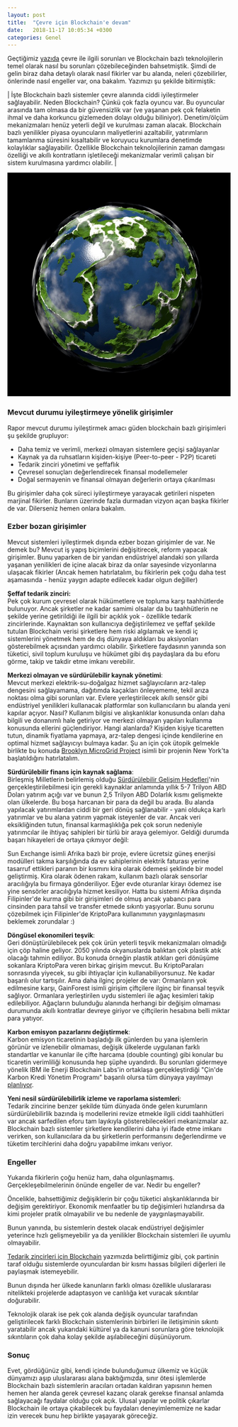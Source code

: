 ```yaml
---
layout: post
title:  "Çevre için Blockchain'e devam"
date:   2018-11-17 10:05:34 +0300
categories: Genel
---
```




Geçtiğimiz [yazıda](https://ademimerkezi.com/genel/2018/11/16/cevre-icin-blockhain.html) çevre ile ilgili sorunları ve Blockchain bazlı teknolojilerin temel olarak nasıl bu sorunları çözebileceğinden bahsetmiştik. Şimdi de gelin biraz daha detaylı olarak nasıl fikirler var bu alanda, neleri çözebilirler, önlerinde nasıl engeller var, ona bakalım. Yazımızı şu şekilde bitirmiştik: 

| İşte Blockchain bazlı sistemler çevre alanında ciddi iyileştirmeler sağlayabilir. Neden Blockchain? Çünkü çok fazla oyuncu var. Bu oyuncular arasında tam olmasa da bir güvensizlik var (ve yaşanan pek çok felaketin ihmal ve daha korkuncu gizlemeden dolayı olduğu biliniyor). Denetim/ölçüm mekanizmaları henüz yeterli değil ve kurulması zaman alacak. Blockchain bazlı yenilikler piyasa oyuncuların maliyetlerini azaltabilir, yatırımların tamamlanma süresini kısaltabilir ve koruyucu kurumlara denetimde kolaylıklar sağlayabilir. Özellikle Blockchain teknolojilerinin zaman damgası özelliği ve akıllı kontratların işletileceği mekanizmalar verimli çalışan bir sistem kurulmasına yardımcı olabilir. |

![planet-1_640.jpg](/assets/planet-1_640.jpg)

### Mevcut durumu iyileştirmeye yönelik girişimler

Rapor mevcut durumu iyileştirmek amacı güden blockchain bazlı girişimleri şu şekilde grupluyor: 
* Daha temiz ve verimli, merkezi olmayan sistemlere geçişi sağlayanlar
* Kaynak ya da ruhsatların kişiden-kişiye (Peer-to-peer - P2P) ticareti
* Tedarik zinciri yönetimi ve şeffaflık
* Çevresel sonuçları değerlendirecek finansal modellemeler
* Doğal sermayenin ve finansal olmayan değerlerin ortaya çıkarılması

Bu girişimler daha çok süreci iyileştirmeye yarayacak getirileri nispeten marjinal fikirler. Bunların üzerinde fazla durmadan vizyon açan başka fikirler de var. Dilerseniz hemen onlara bakalım.  

### Ezber bozan girişimler

Mevcut sistemleri iyileştirmek dışında ezber bozan girişimler de var. Ne demek bu? Mevcut iş yapış biçimlerini değişitirecek, reform yapacak girişimler. Bunu yaparken de bir yandan endüstriyel alandaki son yıllarda yaşanan yenilikleri de içine alacak biraz da onlar sayesinde vizyonlarına ulaşacak fikirler (Ancak hemen hatırlatalım, bu fikirlerin pek çoğu daha test aşamasında - henüz yaygın adapte edilecek kadar olgun değiller) 

**Şeffaf tedarik zinciri:**   
Pek çok kurum çevresel olarak hükümetlere ve topluma karşı taahhütlerde bulunuyor. Ancak şirketler ne kadar samimi olsalar da bu taahhütlerin ne şekilde yerine getirildiği ile ilgili bir açıklık yok - özellikle tedarik zincirlerinde. Kaynaktan son kullanıcıya değiştirilemez ve şeffaf şekilde tutulan Blockchain verisi şirketlere hem riski algılamak ve kendi iç sistemlerini yönetmek hem de dış dünyaya aldıkları bu aksiyonları gösterebilmek açısından yardımcı olabilir. Şirketlere faydasının yanında son tüketici, sivil toplum kuruluşu ve hükümet gibi dış paydaşlara da bu eforu görme, takip ve takdir etme imkanı verebilir.

**Merkezi olmayan ve sürdürülebilir kaynak yönetimi**:  
Mevcut merkezi elektrik-su-doğalgaz hizmet sağlayıcıların arz-talep dengesini sağlayamama, dağıtımda kaçakları önleyememe, tekil arıza noktası olma gibi sorunları var. Evlere yerleştirilecek akıllı sensör gibi endüstriyel yenilikleri kullanacak platformlar son kullanıcıların bu alanda yeni kapılar açıyor. Nasıl? Kullanım bilgisi ve alışkanlıklar konusunda onları daha bilgili ve donanımlı hale getiriyor ve merkezi olmayan yapıları kullanma konusunda ellerini güçlendiriyor. Hangi alanlarda? Kişiden kişiye ticaretten tutun, dinamik fiyatlama yapmaya, arz-talep dengesi içinde kendilerine en optimal hizmet sağlayıcıyı bulmaya kadar. Şu an için çok ütopik gelmekle birlikte bu konuda [Brooklyn MicroGrid Project](https://www.brooklyn.energy/) isimli bir projenin New York'ta başlatıldığını hatırlatalım. 

**Sürdürülebilir finans için kaynak sağlama**:   
Birleşmiş Milletlerin belirlemiş olduğu [Sürdürülebilir Gelişim Hedefleri](https://www.un.org/sustainabledevelopment/sustainable-development-goals/)'nin gerçekleştirilebilmesi için gerekli kaynaklar anlamında yıllık 5-7 Trilyon ABD Doları yatırım açığı var ve bunun 2,5 Trilyon ABD Dolarlık kısmı gelişmekte olan ülkelerde. Bu boşa harcanan bir para da değil bu arada. Bu alanda yapılacak yatırımlardan ciddi bir geri dönüş sağlanabilir - yani oldukça karlı yatırımlar ve bu alana yatırım yapmak isteyenler de var. Ancak veri eksikliğinden tutun, finansal karmaşlıklığa pek çok sorun nedeniyle yatırımcılar ile ihtiyaç sahipleri bir türlü bir araya gelemiyor. Geldiği durumda başarı hikayeleri de ortaya çıkmıyor değil:

Sun Exchange isimli Afrika bazlı bir proje, evlere ücretsiz güneş enerjisi modülleri takma karşılığında da ev sahiplerinin elektrik faturası yerine tasarruf ettikleri paranın bir kısmını kira olarak ödemesi şeklinde bir model geliştirmiş. Kira olarak ödenen rakam, kullanım bazlı olarak sensorlar aracılığıyla bu firmaya gönderiliyor. Eğer evde oturanlar kirayı ödemez ise yine sensörler aracılığıyla hizmet kesiliyor. Hatta bu sistemi Afrika dışında Filipinler'de kurma gibi bir girişimleri de olmuş ancak yabancı para cinsinden para tahsil ve transfer etmede sıkıntı yaşıyorlar. Bunu sorunu çözebilmek için Filipinler'de KriptoPara kullanımının yaygınlaşmasını beklemek zorundalar :) 

**Döngüsel ekonomileri teşvik**:   
Geri dönüştürülebilecek pek çok ürün yeterli teşvik mekanizmaları olmadığı için çöp haline geliyor. 2050 yılında okyanuslarda balıktan çok plastik atık olacağı tahmin ediliyor. Bu konuda örneğin plastik atıkları geri dönüşüme sokanlara KriptoPara veren birkaç girişim mevcut. Bu KriptoParaları sonrasında yiyecek, su gibi ihtiyaçlar için kullanabiliyorsunuz. Ne kadar başarılı olur tartışılır. Ama daha ilginç projeler de var: Ormanların yok edilmesine karşı, GainForest isimli girişim çiftçilere ilginç bir finansal teşvik sağlıyor. Ormanlara yerleştirilen uydu sistemleri ile ağaç kesimleri takip edilebiliyor. Ağaçların bulunduğu alanında herhangi bir değişim olmaması durumunda akıllı kontratlar devreye giriyor ve çiftçilerin hesabına belli miktar para yatıyor. 

**Karbon emisyon pazarlarını değiştirmek**:   
Karbon emisyon ticaretinin başladığı ilk günlerden bu yana işlemlerin görünür ve izlenebilir olmaması, değişik ülkelerde uygulanan farklı standartlar ve kanunlar ile çifte harcama (double counting) gibi konular bu ticaretin verimliliği konusunda hep şüphe uyandırdı. Bu sorunları gidermeye yönelik IBM ile Enerji Blockchain Labs'in ortaklaşa gerçekleştirdiği "Çin'de Karbon Kredi Yönetim Programı" başarılı olursa tüm dünyaya yayılmayı [planlıyor](https://www.ibm.com/case-studies/energy-blockchain-labs-inc). 

**Yeni nesil sürdürülebilirlik izleme ve raporlama sistemleri**:   
Tedarik zincirine benzer şekilde tüm dünyada önde gelen kurumların sürdürülebilirlik bazında iş modellerini revize etmekle ilgili ciddi taahhütleri var ancak sarfedilen eforu tam layıkıyla gösterebilecekleri mekanizmalar az. Blockchain bazlı sistemler şirketlere kendilerini daha iyi ifade etme imkanı verirken, son kullanıcılara da bu şirketlerin performansını değerlendirme ve tüketim tercihlerini daha doğru yapabilme imkanı veriyor. 

### Engeller

Yukarıda fikirlerin çoğu henüz ham, daha olgunlaşmamış. Gerçekleşebilmelerinin önünde engeller de var. Nedir bu engeller? 

Öncelikle, bahsettiğimiz değişiklerin bir çoğu tüketici alışkanlıklarında bir değişim gerektiriyor. Ekonomik menfaatler bu tip değişimleri hızlandırsa da kimi projeler pratik olmayabilir ve bu nedenle de yaygınlaşmayabilir. 

Bunun yanında, bu sistemlerin destek olacak endüstriyel değişimler yeterince hızlı gelişmeyebilir ya da yenilikler Blockchain sistemleri ile uyumlu olmayabilir. 

[Tedarik zincirleri için Blockchain](https://ademimerkezi.com/genel/2018/08/17/tedarik-zinciri-icin-blockchain.html) yazımızda belirttiğimiz gibi, çok partinin taraf olduğu sistemlerde oyunculardan bir kısmı hassas bilgileri diğerleri ile paylaşmak istemeyebilir. 

Bunun dışında her ülkede kanunların farklı olması özellikle uluslararası nitelikteki projelerde adaptasyon ve canlılığa ket vuracak sıkıntılar doğurabilir. 

Teknolojik olarak ise pek çok alanda değişik oyuncular tarafından geliştirilecek farklı Blockchain sistemlerinin birbirleri ile iletişiminin sıkıntı yaratabilir ancak yukarıdaki kültürel ya da kanuni sorunlara göre teknolojik sıkıntıların çok daha kolay şekilde aşılabileceğini düşünüyorum.

### Sonuç

Evet, gördüğünüz gibi, kendi içinde bulunduğumuz ülkemiz ve küçük dünyamızı aşıp uluslararası alana baktığımızda, sınır ötesi işlemlerde Blockchain bazlı sistemlerin aracıları ortadan kaldıran yapısının hemen hemen her alanda gerek çevresel kazanç olarak gerekse finansal anlamda sağlayacağı faydalar olduğu çok açık. Ulusal yapılar ve politik çıkarlar Blockchain ile ortaya çıkabilecek bu faydaları deneyimlememize ne kadar izin verecek bunu hep birlikte yaşayarak göreceğiz. 

